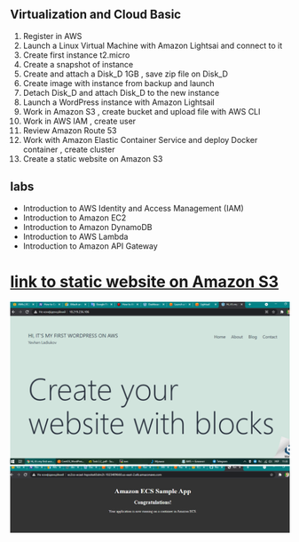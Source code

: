 ## Virtualization and Cloud Basic
1. Register in AWS
2. Launch a Linux Virtual Machine with Amazon Lightsai and connect to it
3. Create first instance  t2.micro
4. Create a snapshot of instance
5. Create and attach a Disk_D 1GB , save zip file on Disk_D
6. Create image with instance from backup and launch
7. Detach Disk_D and attach Disk_D to the new instance 
8. Launch a WordPress instance with Amazon Lightsail
9. Work in Amazon S3 , create bucket and upload file with AWS CLI 
10. Work in AWS IAM , create user 
11. Review Amazon Route 53
12. Work with Amazon Elastic Container Service and deploy Docker container , create cluster
13. Create a static website on Amazon S3

## labs
* Introduction to AWS Identity and Access Management (IAM)
* Introduction to Amazon EC2
* Introduction to Amazon DynamoDB
* Introduction to AWS Lambda
* Introduction to Amazon API Gateway

# [link to static website on Amazon S3](http://yevhenladiukov.s3-website.us-east-2.amazonaws.com/)

![image](https://github.com/Docker-Meds/DevOps_online_Vinnytsia_2021Q2/blob/Master/m2/task2.2/imges/file/image_2021-03-20_11-33-34.png)
![image](https://github.com/Docker-Meds/DevOps_online_Vinnytsia_2021Q2/blob/Master/m2/task2.2/imges/file/image_2021-03-20_12-54-18.png)
